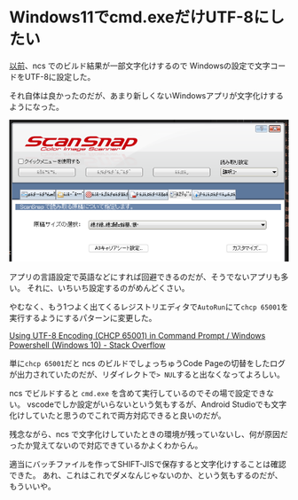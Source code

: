 # Windows11でcmd.exeだけUTF-8にしたい

[以前](./20240725-da.md)、ncs でのビルド結果が一部文字化けするので Windowsの設定で文字コードをUTF-8に設定した。

それ自体は良かったのだが、あまり新しくないWindowsアプリが文字化けするようになった。

![image](20240728a-1.png)

アプリの言語設定で英語などにすれば回避できるのだが、そうでないアプリも多い。
それに、いちいち設定するのがめんどくさい。

やむなく、もう1つよく出てくるレジストリエディタで`AutoRun`にて`chcp 65001`を実行するようにするパターンに変更した。

[Using UTF-8 Encoding (CHCP 65001) in Command Prompt / Windows Powershell (Windows 10) - Stack Overflow](https://stackoverflow.com/questions/57131654/using-utf-8-encoding-chcp-65001-in-command-prompt-windows-powershell-window)

単に`chcp 65001`だと ncs のビルドでしょっちゅうCode Pageの切替をしたログが出力されていたのだが、リダイレクトで`> NUL`すると出なくなってよろしい。

ncs でビルドすると `cmd.exe` を含めて実行しているのでその場で設定できない。
vscodeでしか設定がいらないという気もするが、Android Studioでも文字化けしていたと思うのでこれで両方対応できると良いのだが。

残念ながら、ncs で文字化けしていたときの環境が残っていないし、何が原因だったか覚えてないので対応できているかよくわからん。

適当にバッチファイルを作ってSHIFT-JISで保存すると文字化けすることは確認できた。
あれ、これはこれでダメなんじゃないのか、という気もするのだが、もういいや。
